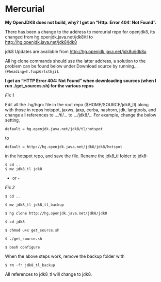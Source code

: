 # Mercurial

**My OpenJDK8 does not build, why? I get an “Http: Error 404: Not Found”.**

There has been a change to the address to mercurial repo for openjdk8, its changed from hg.openjdk.java.net/jdk8/tl to http://hg.openjdk.java.net/jdk8/jdk8

jdk8 Updates are available from 
http://hg.openjdk.java.net/jdk8u/jdk8u

All hg clone commands should use the latter address, a solution to the problem can be found below under Download source by running... (```#heading=h.fuqz6rlsthji```).


**I get an “HTTP Error 404: Not Found” when downloading sources  (when I run ./get_sources.sh) for the various repos**

*Fix 1*

Edit all the .hg/hgrc file in the root repo ($HOME/SOURCE/jdk8_tl) along with those in repos hotspot, jaxws, jaxp, corba, nashorn, jdk, langtools, and change all references to .../tl/... to .../jdk8/… For example, change the below setting,

```
default = hg.openjdk.java.net/jdk8/tl/hotspot
```
to 
```
default = http://hg.openjdk.java.net/jdk8/jdk8/hotspot
```
in the hotspot repo, and save the file. Rename the jdk8_tl folder to jdk8:

```
$ cd ..
$ mv jdk8_tl jdk8
```

- or -

*Fix 2*
```
$ cd ..

$ mv jdk8_tl jdk8_tl_backup

$ hg clone http://hg.openjdk.java.net/jdk8/jdk8

$ cd jdk8

$ chmod u+x get_source.sh

$ ./get_source.sh

$ bash configure
```

When the above steps work, remove the backup folder with

```
$ rm -fr jdk8_tl_backup
```

All references to jdk8_tl will change to jdk8. 